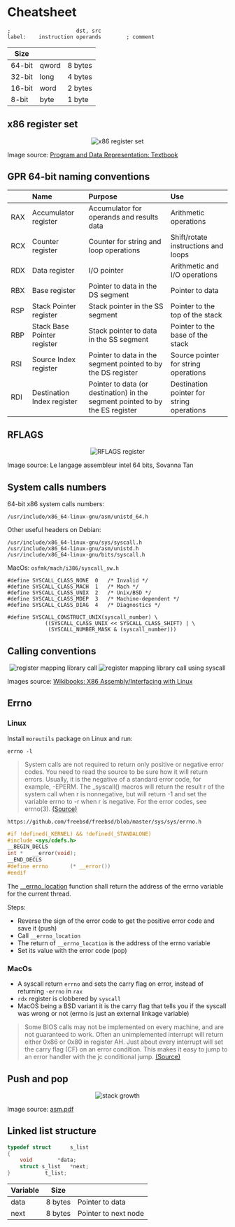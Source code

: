 # Cheatsheet

```
;                     dst, src
label:    instruction operands        ; comment
```

| Size   |       |         |
| ------ | ----- | ------- |
| 64-bit | qword | 8 bytes |
| 32-bit | long  | 4 bytes |
| 16-bit | word  | 2 bytes |
| 8-bit  | byte  | 1 byte  |

## x86 register set

<p align="center">
  <img src="assets/x86-register-set.png" alt="x86 register set" />
</p>

Image source: [Program and Data Representation: Textbook](https://uva-cs.github.io/pdr/book/)

## GPR 64-bit naming conventions

|     | Name                        | Purpose                                                                       | Use                                       |
| --- | :-------------------------- | :---------------------------------------------------------------------------- | :---------------------------------------- |
| RAX | Accumulator register        | Accumulator for operands and results data                                     | Arithmetic operations                     |
| RCX | Counter register            | Counter for string and loop operations                                        | Shift/rotate instructions and loops       |
| RDX | Data register               | I/O pointer                                                                   | Arithmetic and I/O operations             |
| RBX | Base register               | Pointer to data in the DS segment                                             | Pointer to data                           |
| RSP | Stack Pointer register      | Stack pointer in the SS segment                                               | Pointer to the top of the stack           |
| RBP | Stack Base Pointer register | Stack pointer to data in the SS segment                                       | Pointer to the base of the stack          |
| RSI | Source Index register       | Pointer to data in the segment pointed to by the DS register                  | Source pointer for string operations      |
| RDI | Destination Index register  | Pointer to data (or destination) in the segment pointed to by the ES register | Destination pointer for string operations |

## RFLAGS

<p align="center">
  <img src="assets/rflags-register.png" alt="RFLAGS register" />
</p>

Image source: Le langage assembleur intel 64 bits, Sovanna Tan

## System calls numbers

64-bit x86 system calls numbers:

```
/usr/include/x86_64-linux-gnu/asm/unistd_64.h
```

Other useful headers on Debian:

```
/usr/include/x86_64-linux-gnu/sys/syscall.h
/usr/include/x86_64-linux-gnu/asm/unistd.h
/usr/include/x86_64-linux-gnu/bits/syscall.h
```

MacOs: `osfmk/mach/i386/syscall_sw.h`

```
#define SYSCALL_CLASS_NONE  0   /* Invalid */
#define SYSCALL_CLASS_MACH  1   /* Mach */  
#define SYSCALL_CLASS_UNIX  2   /* Unix/BSD */
#define SYSCALL_CLASS_MDEP  3   /* Machine-dependent */
#define SYSCALL_CLASS_DIAG  4   /* Diagnostics */

#define SYSCALL_CONSTRUCT_UNIX(syscall_number) \
            ((SYSCALL_CLASS_UNIX << SYSCALL_CLASS_SHIFT) | \
             (SYSCALL_NUMBER_MASK & (syscall_number)))
```

## Calling conventions

<p align="center">
  <img src="assets/syscall-invocation.png" alt="register mapping library call" />
  <img src="assets/call-invocation.png" alt="register mapping library call using syscall" />
</p>

Images source: [Wikibooks: X86 Assembly/Interfacing with Linux](https://en.wikibooks.org/wiki/X86_Assembly/Interfacing_with_Linux)

## Errno

### Linux

Install `moreutils` package on Linux and run:
```
errno -l
```

> System calls are not required to return only positive or negative error codes. You need to read the source to be sure how it will return errors. Usually, it is the negative of a standard error code, for example, -EPERM.  The _syscall() macros will return the result r of the system call when r is nonnegative, but will return -1 and set the variable errno to -r when r is negative.  For the error codes, see errno(3).  [(Source)](https://man7.org/linux/man-pages/man2/syscalls.2.html)

`https://github.com/freebsd/freebsd/blob/master/sys/sys/errno.h`

```c
#if !defined(_KERNEL) && !defined(_STANDALONE)
#include <sys/cdefs.h>
__BEGIN_DECLS
int *	__error(void);
__END_DECLS
#define	errno		(* __error())
#endif
```

The [__errno_location](http://refspecs.linux-foundation.org/LSB_4.0.0/LSB-Core-generic/LSB-Core-generic/baselib---errno-location.html) function shall return the address of the errno variable for the current thread.

Steps:

- Reverse the sign of the error code to get the positive error code and save it (push)
- Call `__errno_location`
- The return of `__errno_location` is the address of the errno variable
- Set its value with the error code (pop)

### MacOs

- A syscall return `errno` and sets the carry flag on error, instead of returning `-errno` in `rax`
- `rdx` register is clobbered by `syscall`
- MacOS being a BSD variant it is the carry flag that tells you if the syscall was wrong or not (errno is just an external linkage variable)

> Some BIOS calls may not be implemented on every machine, and are not guaranteed to work. Often an unimplemented interrupt will return either 0x86 or 0x80 in register AH. Just about every interrupt will set the carry flag (CF) on an error condition. This makes it easy to jump to an error handler with the jc conditional jump.  [(Source)](https://riptutorial.com/x86/example/23463/bios-calls)

## Push and pop

<p align="center">
  <img src="assets/stack-growth.png" alt="stack growth" />
</p>

Image source: [asm.pdf](https://markfloryan.github.io/pdr/slides/reiss/asm.pdf)

## Linked list structure

```c
typedef struct		s_list
{
	void		*data;
	struct s_list	*next;
}			t_list;
```

| Variable | Size    |                      |
| -------- | ------- | -------------------- |
| data     | 8 bytes | Pointer to data      |
| next     | 8 bytes | Pointer to next node |
